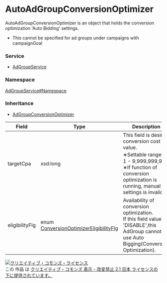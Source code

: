 

# AutoAdGroupConversionOptimizer

AutoAdGroupConversionOptimizer is an object that holds the conversion optimization 'Auto Bidding' settings.<br>
* This cannot be specified for ad groups under campaigns with campaignGoal


### Service

+ [AdGroupService](../../services/AdGroupService.md)

### Namespace

[AdGroupService#Namespace](../../services/AdGroupService.md#namespace)

### Inheritance

+ [AdGroupConversionOptimizer](./AdGroupConversionOptimizer.md)

| Field | Type | Description | response | add | set | remove |
| ----- | ---- | ----------- | -------- | --------- | --------- | --------- |
| targetCpa | xsd:long | This field is desired conversion cost value.<br/>&lowast;Settable range：1 - 9,999,999,999<br/>&lowast;If function of conversion optimization is running, manual bid settings is invalid. | yes | Optional | Optional | Ignore | |
| eligibilityFlg | enum [ConversionOptimizerEligibilityFlg](./ConversionOptimizerEligibilityFlg.md) | Availability of conversion optimization.<br/>If this field value is &#39;DISABLE&#39;,this AdGroup cannot use Auto Bigging(Conversion Optimization). | yes | Ignore | Ignore | Ignore | |

<a rel="license" href="http://creativecommons.org/licenses/by-nd/2.1/jp/"><img alt="クリエイティブ・コモンズ・ライセンス" style="border-width:0" src="https://i.creativecommons.org/l/by-nd/2.1/jp/88x31.png" /></a><br />この 作品 は <a rel="license" href="http://creativecommons.org/licenses/by-nd/2.1/jp/">クリエイティブ・コモンズ 表示 - 改変禁止 2.1 日本 ライセンスの下に提供されています。</a>
